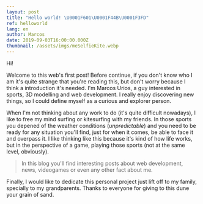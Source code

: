 ```yaml
---
layout: post
title: "Hello world! \U0001F601\U0001F44B\U0001F3FD"
ref: helloworld
lang: en
author: Marcos
date: 2019-09-03T16:00:00.000Z
thumbnail: /assets/imgs/meSelfieKite.webp
---
```

Hi! 

Welcome to this web's first post! Before continue, if you don't know who I am it's quite strange that you're reading this, but don't worry because I think a introduction it's needed. I'm Marcos Urios, a guy interested in sports, 3D modelling and web development. I really enjoy discovering new things, so I could define myself as a curious and explorer person.

When I'm not thinking about any work to do (it's quite difficult nowadays), I like to free my mind surfing or kitesurfing with my friends. In those sports you depened of the weather conditions (_unpredictable_) and you need to be ready for any situation you'll find, just for when it comes, be able to face it and overpass it. I like thinking like this because it's kind of how life works, but in the perspective of a game, playing those sports (not at the same level, obviously).

> In this blog you'll find interesting posts about web development, news, videogames or even any other fact about me.

Finally, I would like to dedicate this personal project just lift off to my family, specially to my grandparents. Thanks to everyone for giving to this dune your grain of sand.
